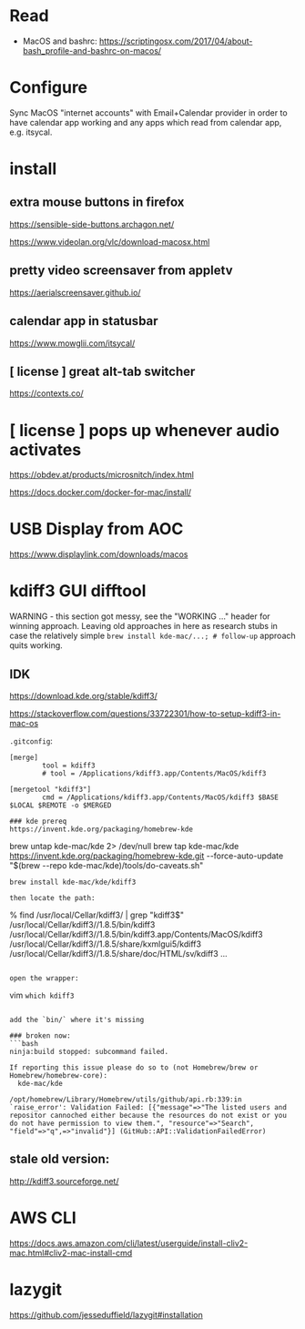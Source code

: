 # Read

* MacOS and bashrc: https://scriptingosx.com/2017/04/about-bash_profile-and-bashrc-on-macos/

# Configure

Sync MacOS "internet accounts" with Email+Calendar provider in order to have calendar app working and any apps which read from calendar app, e.g. itsycal.

# install 
## extra mouse buttons in firefox
https://sensible-side-buttons.archagon.net/

https://www.videolan.org/vlc/download-macosx.html

## pretty video screensaver from appletv
https://aerialscreensaver.github.io/

## calendar app in statusbar
https://www.mowglii.com/itsycal/

## [ license ] great alt-tab switcher
https://contexts.co/

# [ license ] pops up whenever audio activates
https://obdev.at/products/microsnitch/index.html

https://docs.docker.com/docker-for-mac/install/


# USB Display from AOC

https://www.displaylink.com/downloads/macos

# kdiff3 GUI difftool

WARNING - this section got messy, see the "WORKING ..." header for winning approach.
Leaving old approaches in here as research stubs in case the relatively simple `brew install kde-mac/...; # follow-up` approach quits working.

## IDK

https://download.kde.org/stable/kdiff3/

https://stackoverflow.com/questions/33722301/how-to-setup-kdiff3-in-mac-os

`.gitconfig`:
```
[merge]
        tool = kdiff3
        # tool = /Applications/kdiff3.app/Contents/MacOS/kdiff3

[mergetool "kdiff3"]
        cmd = /Applications/kdiff3.app/Contents/MacOS/kdiff3 $BASE $LOCAL $REMOTE -o $MERGED

### kde prereq
https://invent.kde.org/packaging/homebrew-kde
```
brew untap kde-mac/kde 2> /dev/null
brew tap kde-mac/kde https://invent.kde.org/packaging/homebrew-kde.git --force-auto-update
"$(brew --repo kde-mac/kde)/tools/do-caveats.sh"
```
brew install kde-mac/kde/kdiff3

then locate the path: 
```
 % find /usr/local/Cellar/kdiff3/ | grep "kdiff3$"
/usr/local/Cellar/kdiff3//1.8.5/bin/kdiff3
/usr/local/Cellar/kdiff3//1.8.5/bin/kdiff3.app/Contents/MacOS/kdiff3
/usr/local/Cellar/kdiff3//1.8.5/share/kxmlgui5/kdiff3
/usr/local/Cellar/kdiff3//1.8.5/share/doc/HTML/sv/kdiff3
...
```

open the wrapper:
```
vim `which kdiff3`
```

add the `bin/` where it's missing

### broken now:
```bash
ninja:build stopped: subcommand failed.

If reporting this issue please do so to (not Homebrew/brew or Homebrew/homebrew-core):
  kde-mac/kde

/opt/homebrew/Library/Homebrew/utils/github/api.rb:339:in `raise_error': Validation Failed: [{"message"=>"The listed users and repositor cannoched either because the resources do not exist or you do not have permission to view them.", "resource"=>"Search", "field"=>"q",=>"invalid"}] (GitHub::API::ValidationFailedError)
```

## stale old version:
 http://kdiff3.sourceforge.net/

# AWS CLI 
https://docs.aws.amazon.com/cli/latest/userguide/install-cliv2-mac.html#cliv2-mac-install-cmd

# lazygit
https://github.com/jesseduffield/lazygit#installation

